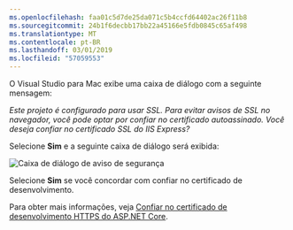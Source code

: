 ```yaml
---
ms.openlocfilehash: faa01c5d7de25da071c5b4ccfd64402ac26f11b8
ms.sourcegitcommit: 24b1f6decbb17bb22a45166e5fdb0845c65af498
ms.translationtype: MT
ms.contentlocale: pt-BR
ms.lasthandoff: 03/01/2019
ms.locfileid: "57059553"
---
```

O Visual Studio para Mac exibe uma caixa de diálogo com a seguinte mensagem:

*Este projeto é configurado para usar SSL. Para evitar avisos de SSL no navegador, você pode optar por confiar no certificado autoassinado. Você deseja confiar no certificado SSL do IIS Express?*

Selecione **Sim** e a seguinte caixa de diálogo será exibida:

![Caixa de diálogo de aviso de segurança](~/getting-started/_static/cert.png)

Selecione **Sim** se você concordar com confiar no certificado de desenvolvimento.

Para obter mais informações, veja [Confiar no certificado de desenvolvimento HTTPS do ASP.NET Core](xref:security/enforcing-ssl#trust-the-aspnet-core-https-development-certificate-on-windows-and-macos).